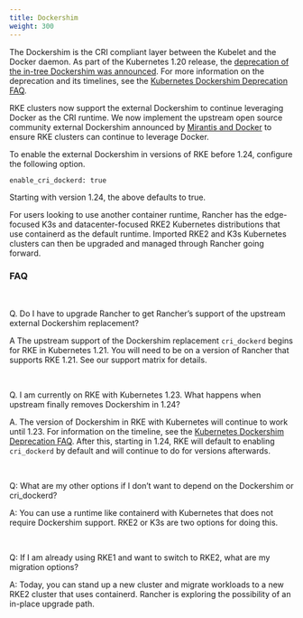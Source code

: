 ```yaml
---
title: Dockershim
weight: 300
---
```


The Dockershim is the CRI compliant layer between the Kubelet and the Docker daemon. As part of the Kubernetes 1.20 release, the [deprecation of the in-tree Dockershim was announced](https://kubernetes.io/blog/2020/12/02/dont-panic-kubernetes-and-docker/). For more information on the deprecation and its timelines, see the [Kubernetes Dockershim Deprecation FAQ](https://kubernetes.io/blog/2020/12/02/dockershim-faq/#when-will-dockershim-be-removed).

RKE clusters now support the external Dockershim to continue leveraging Docker as the CRI runtime. We now implement the upstream open source community external Dockershim announced by [Mirantis and Docker](https://www.mirantis.com/blog/mirantis-to-take-over-support-of-kubernetes-dockershim-2/) to ensure RKE clusters can continue to leverage Docker.

To enable the external Dockershim in versions of RKE before 1.24, configure the following option.

```
enable_cri_dockerd: true
```

Starting with version 1.24, the above defaults to true.

For users looking to use another container runtime, Rancher has the edge-focused K3s and datacenter-focused RKE2 Kubernetes distributions that use containerd as the default runtime. Imported RKE2 and K3s Kubernetes clusters can then be upgraded and managed through Rancher going forward.

### FAQ

<br>

Q. Do I have to upgrade Rancher to get Rancher’s support of the upstream external Dockershim replacement?  

A The upstream support of the Dockershim replacement `cri_dockerd` begins for RKE in Kubernetes 1.21. You will need to be on a version of Rancher that supports RKE 1.21. See our support matrix for details.

<br> 

Q. I am currently on RKE with Kubernetes 1.23. What happens when upstream finally removes Dockershim in 1.24? 

A. The version of Dockershim in RKE with Kubernetes will continue to work until 1.23. For information on the timeline, see the [Kubernetes Dockershim Deprecation FAQ](https://kubernetes.io/blog/2020/12/02/dockershim-faq/#when-will-dockershim-be-removed). After this, starting in 1.24, RKE will default to enabling `cri_dockerd` by default and will continue to do for versions afterwards. 

<br>

Q: What are my other options if I don’t want to depend on the Dockershim or cri_dockerd? 

A: You can use a runtime like containerd with Kubernetes that does not require Dockershim support. RKE2 or K3s are two options for doing this.

<br>

Q: If I am already using RKE1 and want to switch to RKE2, what are my migration options?  

A: Today, you can stand up a new cluster and migrate workloads to a new RKE2 cluster that uses containerd. Rancher is exploring the possibility of an in-place upgrade path. 

<br>
